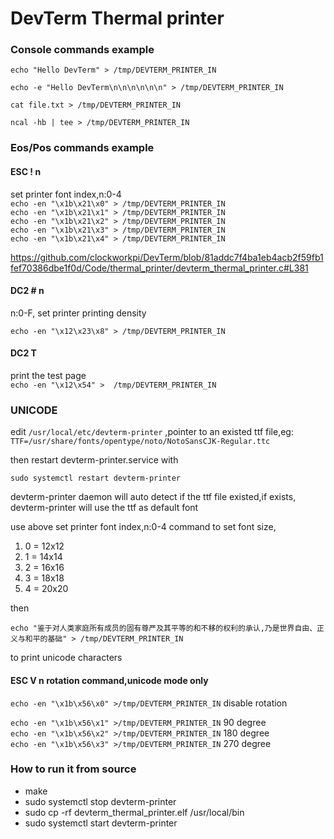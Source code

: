 # DevTerm Thermal printer 

### Console commands example


`echo "Hello DevTerm" > /tmp/DEVTERM_PRINTER_IN`

`echo -e "Hello DevTerm\n\n\n\n\n\n" > /tmp/DEVTERM_PRINTER_IN`

`cat file.txt > /tmp/DEVTERM_PRINTER_IN`

`ncal -hb | tee > /tmp/DEVTERM_PRINTER_IN`

### Eos/Pos commands example


#### ESC ! n  
set printer font index,n:0-4  
`echo -en "\x1b\x21\x0" > /tmp/DEVTERM_PRINTER_IN`  
`echo -en "\x1b\x21\x1" > /tmp/DEVTERM_PRINTER_IN`  
`echo -en "\x1b\x21\x2" > /tmp/DEVTERM_PRINTER_IN`  
`echo -en "\x1b\x21\x3" > /tmp/DEVTERM_PRINTER_IN`  
`echo -en "\x1b\x21\x4" > /tmp/DEVTERM_PRINTER_IN`  

https://github.com/clockworkpi/DevTerm/blob/81addc7f4ba1eb4acb2f59fb1fef70386dbe1f0d/Code/thermal_printer/devterm_thermal_printer.c#L381

#### DC2 # n   
n:0-F, set printer printing density 

`echo -en "\x12\x23\x8" > /tmp/DEVTERM_PRINTER_IN`

#### DC2 T  
print the test page  
`echo -en "\x12\x54" >  /tmp/DEVTERM_PRINTER_IN`


### UNICODE
edit `/usr/local/etc/devterm-printer` ,pointer to an existed ttf file,eg: 
`TTF=/usr/share/fonts/opentype/noto/NotoSansCJK-Regular.ttc`

then restart devterm-printer.service with
```
sudo systemctl restart devterm-printer
```
devterm-printer daemon will auto detect if the ttf file existed,if exists, devterm-printer will use the ttf as default font

use above  set printer font index,n:0-4 command to set font size, 
1. 0 = 12x12
1. 1 = 14x14
1. 2 = 16x16
1. 3 = 18x18
1. 4 = 20x20

then

```
echo "鉴于对人类家庭所有成员的固有尊严及其平等的和不移的权利的承认,乃是世界自由、正义与和平的基础" > /tmp/DEVTERM_PRINTER_IN
```
to print unicode characters

#### ESC V n rotation command,unicode mode only

`echo -en "\x1b\x56\x0" >/tmp/DEVTERM_PRINTER_IN`  disable rotation  

`echo -en "\x1b\x56\x1" >/tmp/DEVTERM_PRINTER_IN`  90 degree   
`echo -en "\x1b\x56\x2" >/tmp/DEVTERM_PRINTER_IN`  180 degree  
`echo -en "\x1b\x56\x3" >/tmp/DEVTERM_PRINTER_IN`  270 degree  

### How to run it from source

* make  
* sudo systemctl stop devterm-printer   
* sudo cp -rf devterm_thermal_printer.elf /usr/local/bin  
* sudo systemctl start devterm-printer  

